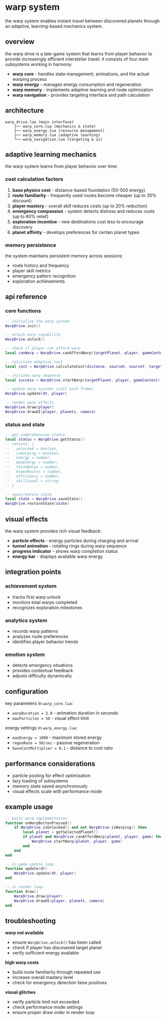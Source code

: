 # warp system

the warp system enables instant travel between discovered planets through an adaptive, learning-based mechanics system.

## overview

the warp drive is a late-game system that learns from player behavior to provide increasingly efficient interstellar travel. it consists of four main subsystems working in harmony:

- **warp core** - handles state management, animations, and the actual warping process
- **warp energy** - manages energy consumption and regeneration
- **warp memory** - implements adaptive learning and route optimization
- **warp navigation** - provides targeting interface and path calculation

## architecture

```
warp_drive.lua (main interface)
    ├── warp_core.lua (mechanics & state)
    ├── warp_energy.lua (resource management)
    ├── warp_memory.lua (adaptive learning)
    └── warp_navigation.lua (targeting & ui)
```

## adaptive learning mechanics

the warp system learns from player behavior over time:

### cost calculation factors

1. **base physics cost** - distance-based foundation (50-500 energy)
2. **route familiarity** - frequently used routes become cheaper (up to 30% discount)
3. **player mastery** - overall skill reduces costs (up to 20% reduction)
4. **emergency compassion** - system detects distress and reduces costs (up to 60% relief)
5. **exploration incentive** - new destinations cost less to encourage discovery
6. **planet affinity** - develops preferences for certain planet types

### memory persistence

the system maintains persistent memory across sessions:

- route history and frequency
- player skill metrics
- emergency pattern recognition
- exploration achievements

## api reference

### core functions

```lua
-- initialize the warp system
WarpDrive.init()

-- unlock warp capability
WarpDrive.unlock()

-- check if player can afford warp
local canWarp = WarpDrive.canAffordWarp(targetPlanet, player, gameContext)

-- calculate adaptive cost
local cost = WarpDrive.calculateCost(distance, sourceX, sourceY, targetPlanet, gameContext)

-- initiate warp sequence
local success = WarpDrive.startWarp(targetPlanet, player, gameContext)

-- update warp systems (call each frame)
WarpDrive.update(dt, player)

-- render warp effects
WarpDrive.draw(player)
WarpDrive.drawUI(player, planets, camera)
```

### status and state

```lua
-- get comprehensive status
local status = WarpDrive.getStatus()
-- returns: {
--   unlocked = boolean,
--   isWarping = boolean,
--   energy = number,
--   maxEnergy = number,
--   totalWarps = number,
--   knownRoutes = number,
--   efficiency = number,
--   skillLevel = string
-- }

-- save/restore state
local state = WarpDrive.saveState()
WarpDrive.restoreState(state)
```

## visual effects

the warp system provides rich visual feedback:

- **particle effects** - energy particles during charging and arrival
- **tunnel animation** - rotating rings during warp sequence
- **progress indicator** - shows warp completion status
- **energy bar** - displays available warp energy

## integration points

### achievement system

- tracks first warp unlock
- monitors total warps completed
- recognizes exploration milestones

### analytics system

- records warp patterns
- analyzes route preferences
- identifies player behavior trends

### emotion system

- detects emergency situations
- provides contextual feedback
- adjusts difficulty dynamically

## configuration

key parameters in `warp_core.lua`:

- `warpDuration = 2.0` - animation duration in seconds
- `maxParticles = 50` - visual effect limit

energy settings in `warp_energy.lua`:

- `maxEnergy = 1000` - maximum stored energy
- `regenRate = 50/sec` - passive regeneration
- `baseCostMultiplier = 0.1` - distance to cost ratio

## performance considerations

- particle pooling for effect optimization
- lazy loading of subsystems
- memory state saved asynchronously
- visual effects scale with performance mode

## example usage

```lua
-- basic warp implementation
function onWarpButtonPressed()
    if WarpDrive.isUnlocked() and not WarpDrive.isWarping() then
        local planet = getSelectedPlanet()
        if planet and WarpDrive.canAffordWarp(planet, player, game) then
            WarpDrive.startWarp(planet, player, game)
        end
    end
end

-- in game update loop
function update(dt)
    WarpDrive.update(dt, player)
end

-- in render loop
function draw()
    WarpDrive.draw(player)
    WarpDrive.drawUI(player, planets, camera)
end
```

## troubleshooting

**warp not available**

- ensure `WarpDrive.unlock()` has been called
- check if player has discovered target planet
- verify sufficient energy available

**high warp costs**

- build route familiarity through repeated use
- increase overall mastery level
- check for emergency detection false positives

**visual glitches**

- verify particle limit not exceeded
- check performance mode settings
- ensure proper draw order in render loop
